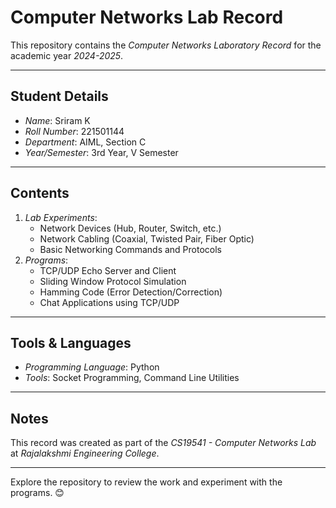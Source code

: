 # Computer Networks Lab Record

This repository contains the *Computer Networks Laboratory Record* for the academic year *2024-2025*.

---

## Student Details

- *Name*: Sriram K  
- *Roll Number*: 221501144  
- *Department*: AIML, Section C  
- *Year/Semester*: 3rd Year, V Semester  

---

## Contents

1. *Lab Experiments*:
   - Network Devices (Hub, Router, Switch, etc.)
   - Network Cabling (Coaxial, Twisted Pair, Fiber Optic)
   - Basic Networking Commands and Protocols
2. *Programs*:
   - TCP/UDP Echo Server and Client
   - Sliding Window Protocol Simulation
   - Hamming Code (Error Detection/Correction)
   - Chat Applications using TCP/UDP  

---

## Tools & Languages

- *Programming Language*: Python  
- *Tools*: Socket Programming, Command Line Utilities  

---

## Notes

This record was created as part of the *CS19541 - Computer Networks Lab* at *Rajalakshmi Engineering College*.  

---

Explore the repository to review the work and experiment with the programs. 😊
